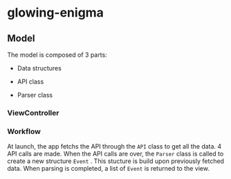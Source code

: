 # glowing-enigma



## Model

The model is composed of 3 parts:

- Data structures

- API  class

- Parser class



### ViewController





### Workflow

At launch, the app fetchs the API through the `API` class to get all the data. 4 API calls are made. When the API calls are over, the `Parser` class is called to create a new structure `Event` . This stucture is build upon previously fetched data. When parsing is completed, a list of `Event` is returned to the view.






